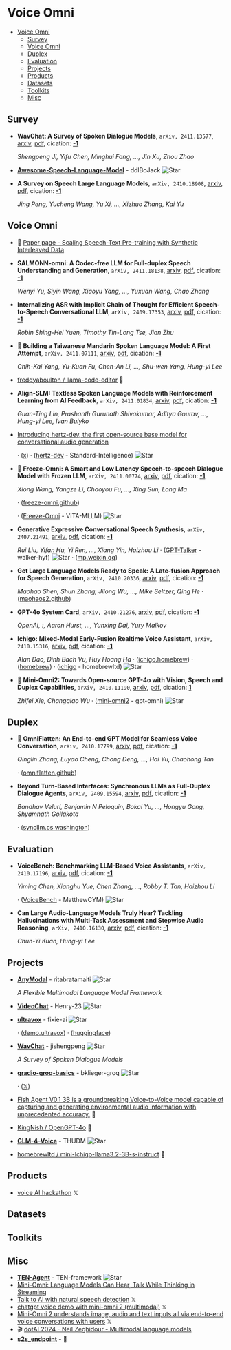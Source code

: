 # Voice Omni

- [Voice Omni](#voice-omni) 
  - [Survey](#survey)
  - [Voice Omni](#voice-omni-1)
  - [Duplex](#duplex)
  - [Evaluation](#evaluation)
  - [Projects](#projects)
  - [Products](#products)
  - [Datasets](#datasets)
  - [Toolkits](#toolkits)
  - [Misc](#misc)


## Survey

- **WavChat: A Survey of Spoken Dialogue Models**, `arXiv, 2411.13577`, [arxiv](http://arxiv.org/abs/2411.13577v1), [pdf](http://arxiv.org/pdf/2411.13577v1.pdf), cication: [**-1**](None) 

	 *Shengpeng Ji, Yifu Chen, Minghui Fang, ..., Jin Xu, Zhou Zhao*
- [**Awesome-Speech-Language-Model**](https://github.com/ddlBoJack/Awesome-Speech-Language-Model) - ddlBoJack ![Star](https://img.shields.io/github/stars/ddlBoJack/Awesome-Speech-Language-Model.svg?style=social&label=Star) 
- **A Survey on Speech Large Language Models**, `arXiv, 2410.18908`, [arxiv](http://arxiv.org/abs/2410.18908v2), [pdf](http://arxiv.org/pdf/2410.18908v2.pdf), cication: [**-1**](None) 

	 *Jing Peng, Yucheng Wang, Yu Xi, ..., Xizhuo Zhang, Kai Yu*

## Voice Omni

- 🌟 [Paper page - Scaling Speech-Text Pre-training with Synthetic Interleaved Data](https://huggingface.co/papers/2411.17607) 
- **SALMONN-omni: A Codec-free LLM for Full-duplex Speech Understanding and 
  Generation**, `arXiv, 2411.18138`, [arxiv](http://arxiv.org/abs/2411.18138v1), [pdf](http://arxiv.org/pdf/2411.18138v1.pdf), cication: [**-1**](None) 

	 *Wenyi Yu, Siyin Wang, Xiaoyu Yang, ..., Yuxuan Wang, Chao Zhang*
- **Internalizing ASR with Implicit Chain of Thought for Efficient 
  Speech-to-Speech Conversational LLM**, `arXiv, 2409.17353`, [arxiv](http://arxiv.org/abs/2409.17353v3), [pdf](http://arxiv.org/pdf/2409.17353v3.pdf), cication: [**-1**](None) 

	 *Robin Shing-Hei Yuen, Timothy Tin-Long Tse, Jian Zhu*
- 🌟 **Building a Taiwanese Mandarin Spoken Language Model: A First Attempt**, `arXiv, 2411.07111`, [arxiv](http://arxiv.org/abs/2411.07111v1), [pdf](http://arxiv.org/pdf/2411.07111v1.pdf), cication: [**-1**](None) 

	 *Chih-Kai Yang, Yu-Kuan Fu, Chen-An Li, ..., Shu-wen Yang, Hung-yi Lee*
- [freddyaboulton / llama-code-editor](https://huggingface.co/spaces/freddyaboulton/llama-code-editor/tree/main)  🤗 
- **Align-SLM: Textless Spoken Language Models with Reinforcement Learning 
  from AI Feedback**, `arXiv, 2411.01834`, [arxiv](http://arxiv.org/abs/2411.01834v1), [pdf](http://arxiv.org/pdf/2411.01834v1.pdf), cication: [**-1**](None) 

	 *Guan-Ting Lin, Prashanth Gurunath Shivakumar, Aditya Gourav, ..., Hung-yi Lee, Ivan Bulyko*
- [Introducing hertz-dev, the first open-source base model for conversational audio generation](https://si.inc/hertz-dev/) 

	 · ([x](https://x.com/si_pbc/status/1853184307063660723)) · ([hertz-dev](https://github.com/Standard-Intelligence/hertz-dev?tab=readme-ov-file) - Standard-Intelligence) ![Star](https://img.shields.io/github/stars/Standard-Intelligence/hertz-dev.svg?style=social&label=Star)
- 🌟 **Freeze-Omni: A Smart and Low Latency Speech-to-speech Dialogue Model 
  with Frozen LLM**, `arXiv, 2411.00774`, [arxiv](http://arxiv.org/abs/2411.00774v1), [pdf](http://arxiv.org/pdf/2411.00774v1.pdf), cication: [**-1**](None) 

	 *Xiong Wang, Yangze Li, Chaoyou Fu, ..., Xing Sun, Long Ma*

	 · ([freeze-omni.github](https://freeze-omni.github.io/))

	 · ([Freeze-Omni](https://github.com/VITA-MLLM/Freeze-Omni) - VITA-MLLM) ![Star](https://img.shields.io/github/stars/VITA-MLLM/Freeze-Omni.svg?style=social&label=Star)
- **Generative Expressive Conversational Speech Synthesis**, `arXiv, 2407.21491`, [arxiv](http://arxiv.org/abs/2407.21491v2), [pdf](http://arxiv.org/pdf/2407.21491v2.pdf), cication: [**-1**](None) 

	 *Rui Liu, Yifan Hu, Yi Ren, ..., Xiang Yin, Haizhou Li* · ([GPT-Talker](https://github.com/walker-hyf/GPT-Talker?tab=readme-ov-file) - walker-hyf) ![Star](https://img.shields.io/github/stars/walker-hyf/GPT-Talker.svg?style=social&label=Star) · ([mp.weixin.qq](https://mp.weixin.qq.com/s/bF4qnMrxcDSbVYHi4jGF_A))
- **Get Large Language Models Ready to Speak: A Late-fusion Approach for 
  Speech Generation**, `arXiv, 2410.20336`, [arxiv](http://arxiv.org/abs/2410.20336v1), [pdf](http://arxiv.org/pdf/2410.20336v1.pdf), cication: [**-1**](None)

	 *Maohao Shen, Shun Zhang, Jilong Wu, ..., Mike Seltzer, Qing He* · ([maohaos2.github](https://maohaos2.github.io/TTS-Llama-MoLE-Llama/))
- **GPT-4o System Card**, `arXiv, 2410.21276`, [arxiv](http://arxiv.org/abs/2410.21276v1), [pdf](http://arxiv.org/pdf/2410.21276v1.pdf), cication: [**-1**](None) 

	 *OpenAI, :, Aaron Hurst, ..., Yunxing Dai, Yury Malkov*
- **Ichigo: Mixed-Modal Early-Fusion Realtime Voice Assistant**, `arXiv, 2410.15316`, [arxiv](http://arxiv.org/abs/2410.15316v1), [pdf](http://arxiv.org/pdf/2410.15316v1.pdf), cication: [**-1**](None) 

	 *Alan Dao, Dinh Bach Vu, Huy Hoang Ha* · ([ichigo.homebrew](https://ichigo.homebrew.ltd/)) · ([homebrew](https://homebrew.ltd/)) · ([ichigo](https://github.com/homebrewltd/ichigo) - homebrewltd) ![Star](https://img.shields.io/github/stars/homebrewltd/ichigo.svg?style=social&label=Star)
- 🌟 **Mini-Omni2: Towards Open-source GPT-4o with Vision, Speech and Duplex 
  Capabilities**, `arXiv, 2410.11190`, [arxiv](http://arxiv.org/abs/2410.11190v2), [pdf](http://arxiv.org/pdf/2410.11190v2.pdf), cication: [**1**](https://scholar.google.com/scholar?cites=14534896134025731094&as_sdt=2005&sciodt=0,5&hl=en&oe=ASCII)

	 *Zhifei Xie, Changqiao Wu* · ([mini-omni2](https://github.com/gpt-omni/mini-omni2) - gpt-omni) ![Star](https://img.shields.io/github/stars/gpt-omni/mini-omni2.svg?style=social&label=Star)

## Duplex

- 🌟 **OmniFlatten: An End-to-end GPT Model for Seamless Voice Conversation**, `arXiv, 2410.17799`, [arxiv](http://arxiv.org/abs/2410.17799v1), [pdf](http://arxiv.org/pdf/2410.17799v1.pdf), cication: [**-1**](None) 

	 *Qinglin Zhang, Luyao Cheng, Chong Deng, ..., Hai Yu, Chaohong Tan*

	 · ([omniflatten.github](https://omniflatten.github.io/))
- **Beyond Turn-Based Interfaces: Synchronous LLMs as Full-Duplex Dialogue 
  Agents**, `arXiv, 2409.15594`, [arxiv](http://arxiv.org/abs/2409.15594v1), [pdf](http://arxiv.org/pdf/2409.15594v1.pdf), cication: [**-1**](None)

	 *Bandhav Veluri, Benjamin N Peloquin, Bokai Yu, ..., Hongyu Gong, Shyamnath Gollakota*

	 · ([syncllm.cs.washington](https://syncllm.cs.washington.edu/))

## Evaluation

- **VoiceBench: Benchmarking LLM-Based Voice Assistants**, `arXiv, 2410.17196`, [arxiv](http://arxiv.org/abs/2410.17196v1), [pdf](http://arxiv.org/pdf/2410.17196v1.pdf), cication: [**-1**](None) 

	 *Yiming Chen, Xianghu Yue, Chen Zhang, ..., Robby T. Tan, Haizhou Li*

	 · ([VoiceBench](https://github.com/MatthewCYM/VoiceBench) - MatthewCYM) ![Star](https://img.shields.io/github/stars/MatthewCYM/VoiceBench.svg?style=social&label=Star)
- **Can Large Audio-Language Models Truly Hear? Tackling Hallucinations with 
  Multi-Task Assessment and Stepwise Audio Reasoning**, `arXiv, 2410.16130`, [arxiv](http://arxiv.org/abs/2410.16130v1), [pdf](http://arxiv.org/pdf/2410.16130v1.pdf), cication: [**-1**](None)

	 *Chun-Yi Kuan, Hung-yi Lee*

## Projects

- [**AnyModal**](https://github.com/ritabratamaiti/AnyModal) - ritabratamaiti ![Star](https://img.shields.io/github/stars/ritabratamaiti/AnyModal.svg?style=social&label=Star) 

	 *A Flexible Multimodal Language Model Framework*
- [**VideoChat**](https://github.com/Henry-23/VideoChat) - Henry-23 ![Star](https://img.shields.io/github/stars/Henry-23/VideoChat.svg?style=social&label=Star) 
- [**ultravox**](https://github.com/fixie-ai/ultravox) - fixie-ai ![Star](https://img.shields.io/github/stars/fixie-ai/ultravox.svg?style=social&label=Star) 

	 · ([demo.ultravox](https://demo.ultravox.ai/)) · ([huggingface](https://huggingface.co/fixie-ai/))
- [**WavChat**](https://github.com/jishengpeng/WavChat) - jishengpeng ![Star](https://img.shields.io/github/stars/jishengpeng/WavChat.svg?style=social&label=Star) 

	 *A Survey of Spoken Dialogue Models*
- [**gradio-groq-basics**](https://github.com/bklieger-groq/gradio-groq-basics/blob/main/calorie-tracker/README.md) - bklieger-groq ![Star](https://img.shields.io/github/stars/bklieger-groq/gradio-groq-basics.svg?style=social&label=Star) 

	 · ([𝕏](https://x.com/BenjaminKlieger/status/1854266346290434501))
- [Fish Agent V0.1 3B is a groundbreaking Voice-to-Voice model capable of capturing and generating environmental audio information with unprecedented accuracy.](https://huggingface.co/fishaudio/fish-agent-v0.1-3b)  🤗 
- [KingNish / OpenGPT-4o](https://huggingface.co/spaces/KingNish/OpenGPT-4o/tree/main)  🤗 
- [**GLM-4-Voice**](https://github.com/THUDM/GLM-4-Voice) - THUDM ![Star](https://img.shields.io/github/stars/THUDM/GLM-4-Voice.svg?style=social&label=Star) 
- [homebrewltd / mini-Ichigo-llama3.2-3B-s-instruct](https://huggingface.co/homebrewltd/mini-Ichigo-llama3.2-3B-s-instruct)  🤗 

## Products

- [voice AI hackathon](https://x.com/hingeloss/status/1851260286415593487)  𝕏 

## Datasets


## Toolkits


## Misc

- [**TEN-Agent**](https://github.com/TEN-framework/TEN-Agent) - TEN-framework ![Star](https://img.shields.io/github/stars/TEN-framework/TEN-Agent.svg?style=social&label=Star) 
- [Mini-Omni: Language Models Can Hear, Talk While Thinking in Streaming](https://www.semanticscholar.org/paper/Mini-Omni%3A-Language-Models-Can-Hear%2C-Talk-While-in-Xie-Wu/8625ab06f76caf36ab138bac20a3116ba5b298e6) 
- [Talk to AI with natural speech detection](https://x.com/BenjaminKlieger/status/1853899938561917355)  𝕏 
- [chatgpt voice demo with mini-omni 2 (multimodal)](https://x.com/freddy_alfonso_/status/1852071457406259553)  𝕏 
- [Mini-Omni 2 understands image, audio and text inputs all via end-to-end voice conversations with users](https://x.com/reach_vb/status/1850895844167286859)  𝕏 
- :clapper: [dotAI 2024 - Neil Zeghidour - Multimodal language models](https://www.youtube.com/watch?v=UgpLM9gNkqs) 
- [**s2s_endpoint**](https://huggingface.co/blog/s2s_endpoint) -  🤗 